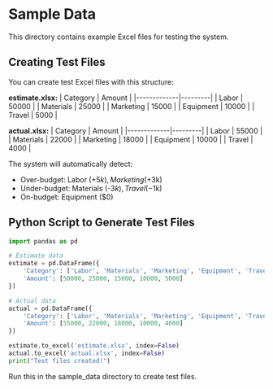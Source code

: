 # Sample Data

This directory contains example Excel files for testing the system.

## Creating Test Files

You can create test Excel files with this structure:

**estimate.xlsx:**
| Category    | Amount  |
|-------------|---------|
| Labor       | 50000   |
| Materials   | 25000   |
| Marketing   | 15000   |
| Equipment   | 10000   |
| Travel      | 5000    |

**actual.xlsx:**
| Category    | Amount  |
|-------------|---------|
| Labor       | 55000   |
| Materials   | 22000   |
| Marketing   | 18000   |
| Equipment   | 10000   |
| Travel      | 4000    |

The system will automatically detect:
- Over-budget: Labor (+$5k), Marketing (+$3k)
- Under-budget: Materials (-$3k), Travel (-$1k)
- On-budget: Equipment ($0)

## Python Script to Generate Test Files

```python
import pandas as pd

# Estimate data
estimate = pd.DataFrame({
    'Category': ['Labor', 'Materials', 'Marketing', 'Equipment', 'Travel'],
    'Amount': [50000, 25000, 15000, 10000, 5000]
})

# Actual data
actual = pd.DataFrame({
    'Category': ['Labor', 'Materials', 'Marketing', 'Equipment', 'Travel'],
    'Amount': [55000, 22000, 18000, 10000, 4000]
})

estimate.to_excel('estimate.xlsx', index=False)
actual.to_excel('actual.xlsx', index=False)
print("Test files created!")
```

Run this in the sample_data directory to create test files.

